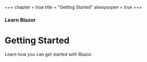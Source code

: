 +++
chapter = true
title = "Getting Started"
alwaysopen = true
+++

### Learn Blazor

# Getting Started

Learn how you can get started with Blazor.

